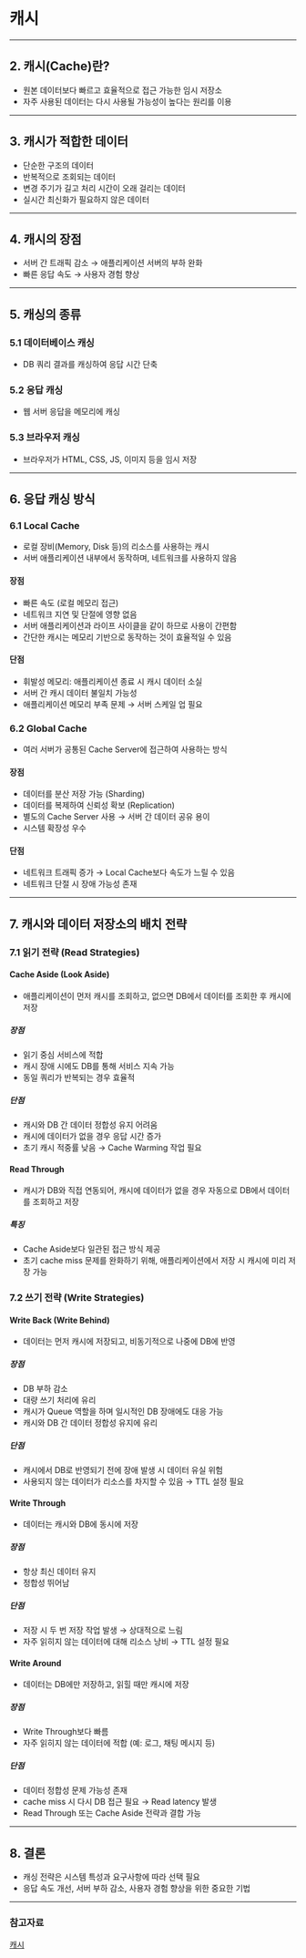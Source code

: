 # 캐시

---

## 2. 캐시(Cache)란?

- 원본 데이터보다 빠르고 효율적으로 접근 가능한 임시 저장소
- 자주 사용된 데이터는 다시 사용될 가능성이 높다는 원리를 이용

---

## 3. 캐시가 적합한 데이터

- 단순한 구조의 데이터
- 반복적으로 조회되는 데이터
- 변경 주기가 길고 처리 시간이 오래 걸리는 데이터
- 실시간 최신화가 필요하지 않은 데이터

---

## 4. 캐시의 장점

- 서버 간 트래픽 감소 → 애플리케이션 서버의 부하 완화
- 빠른 응답 속도 → 사용자 경험 향상

---

## 5. 캐싱의 종류

### 5.1 데이터베이스 캐싱

- DB 쿼리 결과를 캐싱하여 응답 시간 단축

### 5.2 응답 캐싱

- 웹 서버 응답을 메모리에 캐싱

### 5.3 브라우저 캐싱

- 브라우저가 HTML, CSS, JS, 이미지 등을 임시 저장

---

## 6. 응답 캐싱 방식

### 6.1 Local Cache

- 로컬 장비(Memory, Disk 등)의 리소스를 사용하는 캐시
- 서버 애플리케이션 내부에서 동작하며, 네트워크를 사용하지 않음

#### 장점

- 빠른 속도 (로컬 메모리 접근)
- 네트워크 지연 및 단절에 영향 없음
- 서버 애플리케이션과 라이프 사이클을 같이 하므로 사용이 간편함
- 간단한 캐시는 메모리 기반으로 동작하는 것이 효율적일 수 있음

#### 단점

- 휘발성 메모리: 애플리케이션 종료 시 캐시 데이터 소실
- 서버 간 캐시 데이터 불일치 가능성
- 애플리케이션 메모리 부족 문제 → 서버 스케일 업 필요

### 6.2 Global Cache

- 여러 서버가 공통된 Cache Server에 접근하여 사용하는 방식

#### 장점

- 데이터를 분산 저장 가능 (Sharding)
- 데이터를 복제하여 신뢰성 확보 (Replication)
- 별도의 Cache Server 사용 → 서버 간 데이터 공유 용이
- 시스템 확장성 우수

#### 단점

- 네트워크 트래픽 증가 → Local Cache보다 속도가 느릴 수 있음
- 네트워크 단절 시 장애 가능성 존재

---

## 7. 캐시와 데이터 저장소의 배치 전략

### 7.1 읽기 전략 (Read Strategies)

#### Cache Aside (Look Aside)

- 애플리케이션이 먼저 캐시를 조회하고, 없으면 DB에서 데이터를 조회한 후 캐시에 저장

##### 장점

- 읽기 중심 서비스에 적합
- 캐시 장애 시에도 DB를 통해 서비스 지속 가능
- 동일 쿼리가 반복되는 경우 효율적

##### 단점

- 캐시와 DB 간 데이터 정합성 유지 어려움
- 캐시에 데이터가 없을 경우 응답 시간 증가
- 초기 캐시 적중률 낮음 → Cache Warming 작업 필요

#### Read Through

- 캐시가 DB와 직접 연동되어, 캐시에 데이터가 없을 경우 자동으로 DB에서 데이터를 조회하고 저장

##### 특징

- Cache Aside보다 일관된 접근 방식 제공
- 초기 cache miss 문제를 완화하기 위해, 애플리케이션에서 저장 시 캐시에 미리 저장 가능

### 7.2 쓰기 전략 (Write Strategies)

#### Write Back (Write Behind)

- 데이터는 먼저 캐시에 저장되고, 비동기적으로 나중에 DB에 반영

##### 장점

- DB 부하 감소
- 대량 쓰기 처리에 유리
- 캐시가 Queue 역할을 하며 일시적인 DB 장애에도 대응 가능
- 캐시와 DB 간 데이터 정합성 유지에 유리

##### 단점

- 캐시에서 DB로 반영되기 전에 장애 발생 시 데이터 유실 위험
- 사용되지 않는 데이터가 리소스를 차지할 수 있음 → TTL 설정 필요

#### Write Through

- 데이터는 캐시와 DB에 동시에 저장

##### 장점

- 항상 최신 데이터 유지
- 정합성 뛰어남

##### 단점

- 저장 시 두 번 저장 작업 발생 → 상대적으로 느림
- 자주 읽히지 않는 데이터에 대해 리소스 낭비 → TTL 설정 필요

#### Write Around

- 데이터는 DB에만 저장하고, 읽힐 때만 캐시에 저장

##### 장점

- Write Through보다 빠름
- 자주 읽히지 않는 데이터에 적합 (예: 로그, 채팅 메시지 등)

##### 단점

- 데이터 정합성 문제 가능성 존재
- cache miss 시 다시 DB 접근 필요 → Read latency 발생
- Read Through 또는 Cache Aside 전략과 결합 가능

---

## 8. 결론

- 캐싱 전략은 시스템 특성과 요구사항에 따라 선택 필요
- 응답 속도 개선, 서버 부하 감소, 사용자 경험 향상을 위한 중요한 기법

---

### 참고자료

[캐시](https://kk-programming.tistory.com/83)